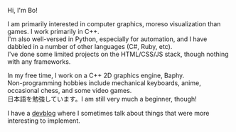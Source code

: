 Hi, I'm Bo!

I am primarily interested in computer graphics, moreso visualization than games. I work primarily in C++.<br>
I'm also well-versed in Python, especially for automation, and I have dabbled in a number of other languages (C#, Ruby, etc).<br>
I've done some limited projects on the HTML/CSS/JS stack, though nothing with any frameworks.

In my free time, I work on a C++ 2D graphics engine, Baphy.<br>
Non-programming hobbies include mechanical keyboards, anime, occasional chess, and some video games.<br>
日本語を勉強しています。I am still very much a beginner, though!

I have a [devblog](https://hash-collision.com) where I sometimes talk about things that were more interesting to implement.
